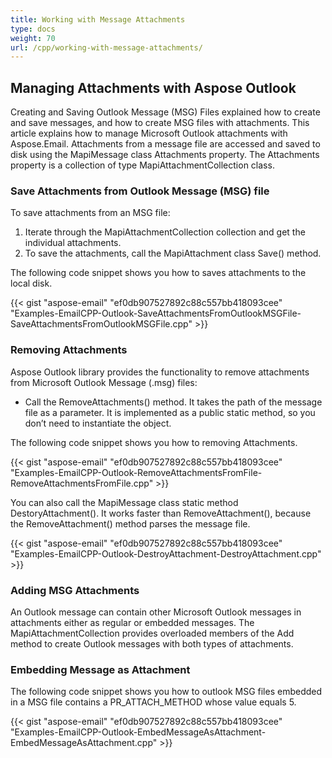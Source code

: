 ```yaml
---
title: Working with Message Attachments
type: docs
weight: 70
url: /cpp/working-with-message-attachments/
---
```


## **Managing Attachments with Aspose Outlook**
Creating and Saving Outlook Message (MSG) Files explained how to create and save messages, and how to create MSG files with attachments. This article explains how to manage Microsoft Outlook attachments with Aspose.Email. Attachments from a message file are accessed and saved to disk using the MapiMessage class Attachments property. The Attachments property is a collection of type MapiAttachmentCollection class.
### **Save Attachments from Outlook Message (MSG) file**
To save attachments from an MSG file:

1. Iterate through the MapiAttachmentCollection collection and get the individual attachments.
1. To save the attachments, call the MapiAttachment class Save() method.

The following code snippet shows you how to saves attachments to the local disk.



{{< gist "aspose-email" "ef0db907527892c88c557bb418093cee" "Examples-EmailCPP-Outlook-SaveAttachmentsFromOutlookMSGFile-SaveAttachmentsFromOutlookMSGFile.cpp" >}}
### **Removing Attachments**
Aspose Outlook library provides the functionality to remove attachments from Microsoft Outlook Message (.msg) files:

- Call the RemoveAttachments() method. It takes the path of the message file as a parameter. It is implemented as a public static method, so you don’t need to instantiate the object.

The following code snippet shows you how to removing Attachments.



{{< gist "aspose-email" "ef0db907527892c88c557bb418093cee" "Examples-EmailCPP-Outlook-RemoveAttachmentsFromFile-RemoveAttachmentsFromFile.cpp" >}}



You can also call the MapiMessage class static method DestoryAttachment(). It works faster than RemoveAttachment(), because the RemoveAttachment() method parses the message file.



{{< gist "aspose-email" "ef0db907527892c88c557bb418093cee" "Examples-EmailCPP-Outlook-DestroyAttachment-DestroyAttachment.cpp" >}}
### **Adding MSG Attachments**
An Outlook message can contain other Microsoft Outlook messages in attachments either as regular or embedded messages. The MapiAttachmentCollection provides overloaded members of the Add method to create Outlook messages with both types of attachments.
### **Embedding Message as Attachment**
The following code snippet shows you how to outlook MSG files embedded in a MSG file contains a PR_ATTACH_METHOD whose value equals 5.



{{< gist "aspose-email" "ef0db907527892c88c557bb418093cee" "Examples-EmailCPP-Outlook-EmbedMessageAsAttachment-EmbedMessageAsAttachment.cpp" >}}





